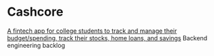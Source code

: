 # Cashcore
[A fintech app for college students to track and manage their budget/spending, track their stocks, home loans, and savings](https://github.com/Ceaseless04/Cashcore)
Backend engineering backlog
